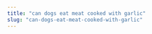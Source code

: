 ```yaml
---
title: "can dogs eat meat cooked with garlic"
slug: "can-dogs-eat-meat-cooked-with-garlic"
---
```


